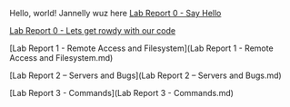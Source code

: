 Hello, world!
Jannelly wuz here
[Lab Report 0 - Say Hello](https://github.com/j6villanueva/cse15l-lab-reports/blob/main/lab-report-1-week-0.md) 

[Lab Report 0 - Lets get rowdy with our code](https://github.com/j6villanueva/cse15l-lab-reports/blob/main/test.md)

[Lab Report 1 - Remote Access and Filesystem](Lab Report 1 - Remote Access and Filesystem.md)

[Lab Report 2 – Servers and Bugs](Lab Report 2 – Servers and Bugs.md)

[Lab Report 3 - Commands](Lab Report 3 - Commands.md)
